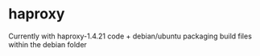 haproxy
=======

Currently with haproxy-1.4.21 code + debian/ubuntu packaging build files within the debian folder

